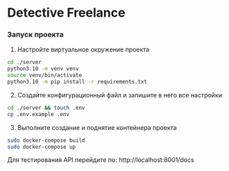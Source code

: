 # Detective Freelance

### Запуск проекта

1. Настройте виртуальное окружение проекта

```bash
cd ./server
python3.10 -m venv venv
source venv/bin/activate
python3.10 -m pip install -r requirements.txt
```

2. Создайте конфигурационный файл и запишите в него все настройки

```bash
cd ./server && touch .env
cp .env.example .env
```

3. Выполните создание и поднятие контейнера проекта

```bash
sudo docker-compose build
sudo docker-compose up
```

Для тестирования API перейдите по: http://localhost:8001/docs